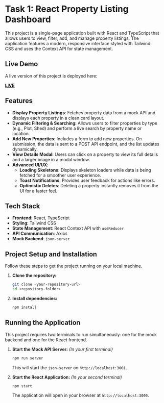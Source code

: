 # Task 1: React Property Listing Dashboard

This project is a single-page application built with React and TypeScript that allows users to view, filter, add, and manage property listings. The application features a modern, responsive interface styled with Tailwind CSS and uses the Context API for state management.

## Live Demo

A live version of this project is deployed here:

**[LIVE](https://property-listing-vedang.vercel.app/)**

## Features

* **Display Property Listings**: Fetches property data from a mock API and displays each property in a clean card layout.
* **Dynamic Filtering & Searching**: Allows users to filter properties by type (e.g., Plot, Shed) and perform a live search by property name or location.
* **Add New Properties**: Includes a form to add new properties. On submission, the data is sent to a POST API endpoint, and the list updates dynamically.
* **View Details Modal**: Users can click on a property to view its full details and a larger image in a modal window.
* **Advanced UI/UX**:
    * **Loading Skeletons**: Displays skeleton loaders while data is being fetched for a smoother user experience.
    * **Toast Notifications**: Provides user feedback for actions like errors.
    * **Optimistic Deletes**: Deleting a property instantly removes it from the UI for a faster feel.

## Tech Stack

* **Frontend**: React, TypeScript
* **Styling**: Tailwind CSS
* **State Management**: React Context API with `useReducer`
* **API Communication**: Axios
* **Mock Backend**: `json-server`

## Project Setup and Installation

Follow these steps to get the project running on your local machine.

1.  **Clone the repository:**
    ```bash
    git clone <your-repository-url>
    cd <repository-folder>
    ```

2.  **Install dependencies:**
    ```bash
    npm install
    ```

## Running the Application

This project requires two terminals to run simultaneously: one for the mock backend and one for the React frontend.

1.  **Start the Mock API Server:**
    *(In your first terminal)*
    ```bash
    npm run server
    ```
    This will start the `json-server` on `http://localhost:3001`.

2.  **Start the React Application:**
    *(In your second terminal)*
    ```bash
    npm start
    ```
    The application will open in your browser at `http://localhost:3000`.
